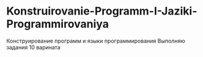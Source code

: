 # Konstruirovanie-Programm-I-Jaziki-Programmirovaniya
Конструирование программ и языки программирования
Выполняю задания 10 варината 
